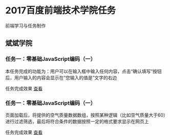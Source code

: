 # 2017百度前端技术学院任务

前端学习与任务制作

## 斌斌学院

### 任务一：零基础JavaScript编码（一）

本任务完成的功能为：用户可以在输入框中输入任何内容，点击“确认填写”按钮后，用户输入的内容会显示在“您输入的值是”文字的右边

任务完成效果 [查看](http://chenliwen.tech/IFE2017/binbin/task01/)


### 任务一：零基础JavaScript编码（一）

页面加载后，将提供的空气质量数据数组，按照某种逻辑（比如空气质量大于60）进行过滤筛选，最后将符合条件的数据按照一定的格式要求显示在网页上

任务完成效果 [查看](http://chenliwen.tech/IFE2017/binbin/task02/)